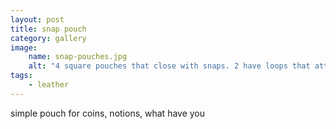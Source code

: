 ```yaml
---
layout: post
title: snap pouch
category: gallery
image: 
    name: snap-pouches.jpg
    alt: "4 square pouches that close with snaps. 2 have loops that attach keyrings. They are in various colors of leather."
tags:
    - leather
---
```


simple pouch for coins, notions, what have you